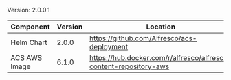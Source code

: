 Version: 2.0.0.1

| Component    | Version | Location |
| -------------| --------|----------|
| Helm Chart   | 2.0.0   | https://github.com/Alfresco/acs-deployment |
| ACS AWS Image| 6.1.0 | https://hub.docker.com/r/alfresco/alfresco-content-repository-aws |
